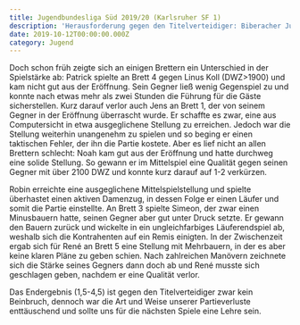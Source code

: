 ```yaml
---
title: Jugendbundesliga Süd 2019/20 (Karlsruher SF 1)
description: 'Herausforderung gegen den Titelverteidiger: Biberacher Jugend zeigt Kampfgeist trotz Niederlage in der Jugendbundesliga Süd.'
date: 2019-10-12T00:00:00.000Z
category: Jugend
---
```


Doch schon früh zeigte sich an einigen Brettern ein Unterschied in der Spielstärke ab: Patrick spielte an Brett 4 gegen Linus Koll (DWZ>1900) und kam nicht gut aus der Eröffnung. Sein Gegner ließ wenig Gegenspiel zu und konnte nach etwas mehr als zwei Stunden die Führung für die Gäste sicherstellen. Kurz darauf verlor auch Jens an Brett 1, der von seinem Gegner in der Eröffnung überrascht wurde. Er schaffte es zwar, eine aus Computersicht in etwa ausgeglichene Stellung zu erreichen. Jedoch war die Stellung weiterhin unangenehm zu spielen und so beging er einen taktischen Fehler, der ihn die Partie kostete. Aber es lief nicht an allen Brettern schlecht: Noah kam gut aus der Eröffnung und hatte durchweg eine solide Stellung. So gewann er im Mittelspiel eine Qualität gegen seinen Gegner mit über 2100 DWZ und konnte kurz darauf auf 1-2 verkürzen.

Robin erreichte eine ausgeglichene Mittelspielstellung und spielte überhastet einen aktiven Damenzug, in dessen Folge er einen Läufer und somit die Partie einstellte. An Brett 3 spielte Simeon, der zwar einen Minusbauern hatte, seinen Gegner aber gut unter Druck setzte. Er gewann den Bauern zurück und wickelte in ein ungleichfarbiges Läuferendspiel ab, weshalb sich die Kontrahenten auf ein Remis einigten. In der Zwischenzeit ergab sich für René an Brett 5 eine Stellung mit Mehrbauern, in der es aber keine klaren Pläne zu geben schien. Nach zahlreichen Manövern zeichnete sich die Stärke seines Gegners dann doch ab und René musste sich geschlagen geben, nachdem er eine Qualität verlor.

Das Endergebnis (1,5-4,5) ist gegen den Titelverteidiger zwar kein Beinbruch, dennoch war die Art und Weise unserer Partieverluste enttäuschend und sollte uns für die nächsten Spiele eine Lehre sein.

